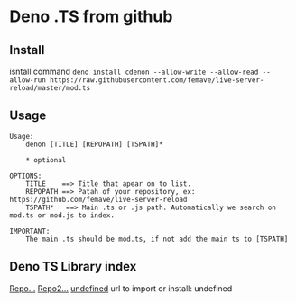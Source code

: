 # Deno .TS from github

## Install

isntall command 
`deno install cdenon --allow-write --allow-read --allow-run https://raw.githubusercontent.com/femave/live-server-reload/master/mod.ts`

## Usage

```
Usage:
    denon [TITLE] [REPOPATH] [TSPATH]*

    * optional

OPTIONS:
    TITLE    ==> Title that apear on to list.
    REPOPATH ==> Patah of your repository, ex: https://github.com/femave/live-server-reload
    TSPATH*   ==> Main .ts or .js path. Automatically we search on mod.ts or mod.js to index.

IMPORTANT:
    The main .ts should be mod.ts, if not add the main ts to [TSPATH]
```



## Deno TS Library index

[Repo...](https://raw.githubusercontent.com/femave/live-server-reload/master/mod.ts)
[Repo2...](https://raw.githubusercontent.com/femave/live-server-reload/master/mod.ts)
[undefined](undefined)
url to import or install: undefined